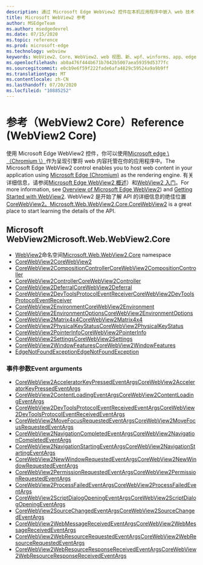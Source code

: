 ```yaml
---
description: 通过 Microsoft Edge WebView2 控件在本机应用程序中嵌入 web 技术（HTML、CSS 和 JavaScript）
title: Microsoft WebView2 参考
author: MSEdgeTeam
ms.author: msedgedevrel
ms.date: 07/15/2020
ms.topic: reference
ms.prod: microsoft-edge
ms.technology: webview
keywords: WebView2、Core、WebView2、web 视图、新、wpf、winforms、app、edge、CoreWebView2、CoreWebView2Controller、浏览器控件、边缘 html
ms.openlocfilehash: ab0a476f444b671b7042b5007aea59359d5377fc
ms.sourcegitcommit: e0cb9e6f59f222fade6afa4829c59524a9a9b9ff
ms.translationtype: MT
ms.contentlocale: zh-CN
ms.lasthandoff: 07/20/2020
ms.locfileid: "10885252"
---
```

# <span data-ttu-id="ea3c8-104">参考（WebView2 Core）</span><span class="sxs-lookup"><span data-stu-id="ea3c8-104">Reference (WebView2 Core)</span></span>  

<span data-ttu-id="ea3c8-105">使用 Microsoft Edge WebView2 控件，你可以使用[Microsoft edge \ （Chromium \）](https://www.microsoftedgeinsider.com)作为呈现引擎将 web 内容托管在你的应用程序中。</span><span class="sxs-lookup"><span data-stu-id="ea3c8-105">The Microsoft Edge WebView2 control enables you to host web content in your application using [Microsoft Edge \(Chromium\)](https://www.microsoftedgeinsider.com) as the rendering engine.</span></span>  <span data-ttu-id="ea3c8-106">有关详细信息，请参阅[Microsoft Edge WebView2 概述](../../index.md)）和[WebView2 入门](../../gettingstarted/win32.md)。</span><span class="sxs-lookup"><span data-stu-id="ea3c8-106">For more information, see [Overview of Microsoft Edge WebView2](../../index.md)) and [Getting Started with WebView2](../../gettingstarted/win32.md).</span></span>  <span data-ttu-id="ea3c8-107">WebView2 是开始了解 API 的详细信息的绝佳位置[CoreWebView2。](0-9-538/microsoft-web-webview2-core-corewebview2.md)</span><span class="sxs-lookup"><span data-stu-id="ea3c8-107">[Microsoft.Web.WebView2.Core.CoreWebView2](0-9-538/microsoft-web-webview2-core-corewebview2.md) is a great place to start learning the details of the API.</span></span>  

## <span data-ttu-id="ea3c8-108">Microsoft WebView2</span><span class="sxs-lookup"><span data-stu-id="ea3c8-108">Microsoft.Web.WebView2.Core</span></span>
*   <span data-ttu-id="ea3c8-109">[WebView2](0-9-538/namespace-microsoft-web-webview2-core.md)命名空间</span><span class="sxs-lookup"><span data-stu-id="ea3c8-109">[Microsoft.Web.WebView2.Core](0-9-538/namespace-microsoft-web-webview2-core.md) namespace</span></span>
*   [<span data-ttu-id="ea3c8-110">CoreWebView2</span><span class="sxs-lookup"><span data-stu-id="ea3c8-110">CoreWebView2</span></span>](0-9-538/microsoft-web-webview2-core-corewebview2.md)
*   [<span data-ttu-id="ea3c8-111">CoreWebView2CompositionController</span><span class="sxs-lookup"><span data-stu-id="ea3c8-111">CoreWebView2CompositionController</span></span>](0-9-538/microsoft-web-webview2-core-corewebview2compositioncontroller.md)
*   [<span data-ttu-id="ea3c8-112">CoreWebView2Controller</span><span class="sxs-lookup"><span data-stu-id="ea3c8-112">CoreWebView2Controller</span></span>](0-9-538/microsoft-web-webview2-core-corewebview2controller.md)
*   [<span data-ttu-id="ea3c8-113">CoreWebView2Deferral</span><span class="sxs-lookup"><span data-stu-id="ea3c8-113">CoreWebView2Deferral</span></span>](0-9-538/microsoft-web-webview2-core-corewebview2deferral.md)
*   [<span data-ttu-id="ea3c8-114">CoreWebView2DevToolsProtocolEventReceiver</span><span class="sxs-lookup"><span data-stu-id="ea3c8-114">CoreWebView2DevToolsProtocolEventReceiver</span></span>](0-9-538/microsoft-web-webview2-core-corewebview2devtoolsprotocoleventreceiver.md)
*   [<span data-ttu-id="ea3c8-115">CoreWebView2Environment</span><span class="sxs-lookup"><span data-stu-id="ea3c8-115">CoreWebView2Environment</span></span>](0-9-538/microsoft-web-webview2-core-corewebview2environment.md)
*   [<span data-ttu-id="ea3c8-116">CoreWebView2EnvironmentOptions</span><span class="sxs-lookup"><span data-stu-id="ea3c8-116">CoreWebView2EnvironmentOptions</span></span>](0-9-538/microsoft-web-webview2-core-corewebview2environmentoptions.md)
*   [<span data-ttu-id="ea3c8-117">CoreWebView2Matrix4x4</span><span class="sxs-lookup"><span data-stu-id="ea3c8-117">CoreWebView2Matrix4x4</span></span>](0-9-538/microsoft-web-webview2-core-corewebview2matrix4x4.md)
*   [<span data-ttu-id="ea3c8-118">CoreWebView2PhysicalKeyStatus</span><span class="sxs-lookup"><span data-stu-id="ea3c8-118">CoreWebView2PhysicalKeyStatus</span></span>](0-9-538/microsoft-web-webview2-core-corewebview2physicalkeystatus.md)
*   [<span data-ttu-id="ea3c8-119">CoreWebView2PointerInfo</span><span class="sxs-lookup"><span data-stu-id="ea3c8-119">CoreWebView2PointerInfo</span></span>](0-9-538/microsoft-web-webview2-core-corewebview2pointerinfo.md)
*   [<span data-ttu-id="ea3c8-120">CoreWebView2Settings</span><span class="sxs-lookup"><span data-stu-id="ea3c8-120">CoreWebView2Settings</span></span>](0-9-538/microsoft-web-webview2-core-corewebview2settings.md)
*   [<span data-ttu-id="ea3c8-121">CoreWebView2WindowFeatures</span><span class="sxs-lookup"><span data-stu-id="ea3c8-121">CoreWebView2WindowFeatures</span></span>](0-9-538/microsoft-web-webview2-core-corewebview2windowfeatures.md)
*   [<span data-ttu-id="ea3c8-122">EdgeNotFoundException</span><span class="sxs-lookup"><span data-stu-id="ea3c8-122">EdgeNotFoundException</span></span>](0-9-538/microsoft-web-webview2-core-edgenotfoundexception.md)

### <span data-ttu-id="ea3c8-123">事件参数</span><span class="sxs-lookup"><span data-stu-id="ea3c8-123">Event arguments</span></span>

*   [<span data-ttu-id="ea3c8-124">CoreWebView2AcceleratorKeyPressedEventArgs</span><span class="sxs-lookup"><span data-stu-id="ea3c8-124">CoreWebView2AcceleratorKeyPressedEventArgs</span></span>](0-9-538/microsoft-web-webview2-core-corewebview2acceleratorkeypressedeventargs.md)
*   [<span data-ttu-id="ea3c8-125">CoreWebView2ContentLoadingEventArgs</span><span class="sxs-lookup"><span data-stu-id="ea3c8-125">CoreWebView2ContentLoadingEventArgs</span></span>](0-9-538/microsoft-web-webview2-core-corewebview2contentloadingeventargs.md)
*   [<span data-ttu-id="ea3c8-126">CoreWebView2DevToolsProtocolEventReceivedEventArgs</span><span class="sxs-lookup"><span data-stu-id="ea3c8-126">CoreWebView2DevToolsProtocolEventReceivedEventArgs</span></span>](0-9-538/microsoft-web-webview2-core-corewebview2devtoolsprotocoleventreceivedeventargs.md)
*   [<span data-ttu-id="ea3c8-127">CoreWebView2MoveFocusRequestedEventArgs</span><span class="sxs-lookup"><span data-stu-id="ea3c8-127">CoreWebView2MoveFocusRequestedEventArgs</span></span>](0-9-538/microsoft-web-webview2-core-corewebview2movefocusrequestedeventargs.md)
*   [<span data-ttu-id="ea3c8-128">CoreWebView2NavigationCompletedEventArgs</span><span class="sxs-lookup"><span data-stu-id="ea3c8-128">CoreWebView2NavigationCompletedEventArgs</span></span>](0-9-538/microsoft-web-webview2-core-corewebview2navigationcompletedeventargs.md)
*   [<span data-ttu-id="ea3c8-129">CoreWebView2NavigationStartingEventArgs</span><span class="sxs-lookup"><span data-stu-id="ea3c8-129">CoreWebView2NavigationStartingEventArgs</span></span>](0-9-538/microsoft-web-webview2-core-corewebview2navigationstartingeventargs.md)
*   [<span data-ttu-id="ea3c8-130">CoreWebView2NewWindowRequestedEventArgs</span><span class="sxs-lookup"><span data-stu-id="ea3c8-130">CoreWebView2NewWindowRequestedEventArgs</span></span>](0-9-538/microsoft-web-webview2-core-corewebview2newwindowrequestedeventargs.md)
*   [<span data-ttu-id="ea3c8-131">CoreWebView2PermissionRequestedEventArgs</span><span class="sxs-lookup"><span data-stu-id="ea3c8-131">CoreWebView2PermissionRequestedEventArgs</span></span>](0-9-538/microsoft-web-webview2-core-corewebview2permissionrequestedeventargs.md)
*   [<span data-ttu-id="ea3c8-132">CoreWebView2ProcessFailedEventArgs</span><span class="sxs-lookup"><span data-stu-id="ea3c8-132">CoreWebView2ProcessFailedEventArgs</span></span>](0-9-538/microsoft-web-webview2-core-corewebview2processfailedeventargs.md)
*   [<span data-ttu-id="ea3c8-133">CoreWebView2ScriptDialogOpeningEventArgs</span><span class="sxs-lookup"><span data-stu-id="ea3c8-133">CoreWebView2ScriptDialogOpeningEventArgs</span></span>](0-9-538/microsoft-web-webview2-core-corewebview2scriptdialogopeningeventargs.md)
*   [<span data-ttu-id="ea3c8-134">CoreWebView2SourceChangedEventArgs</span><span class="sxs-lookup"><span data-stu-id="ea3c8-134">CoreWebView2SourceChangedEventArgs</span></span>](0-9-538/microsoft-web-webview2-core-corewebview2sourcechangedeventargs.md)
*   [<span data-ttu-id="ea3c8-135">CoreWebView2WebMessageReceivedEventArgs</span><span class="sxs-lookup"><span data-stu-id="ea3c8-135">CoreWebView2WebMessageReceivedEventArgs</span></span>](0-9-538/microsoft-web-webview2-core-corewebview2webmessagereceivedeventargs.md)
*   [<span data-ttu-id="ea3c8-136">CoreWebView2WebResourceRequestedEventArgs</span><span class="sxs-lookup"><span data-stu-id="ea3c8-136">CoreWebView2WebResourceRequestedEventArgs</span></span>](0-9-538/microsoft-web-webview2-core-corewebview2webresourcerequestedeventargs.md)
*   [<span data-ttu-id="ea3c8-137">CoreWebView2WebResourceResponseReceivedEventArgs</span><span class="sxs-lookup"><span data-stu-id="ea3c8-137">CoreWebView2WebResourceResponseReceivedEventArgs</span></span>](0-9-538/microsoft-web-webview2-core-corewebview2webresourceresponsereceivedeventargs.md)
